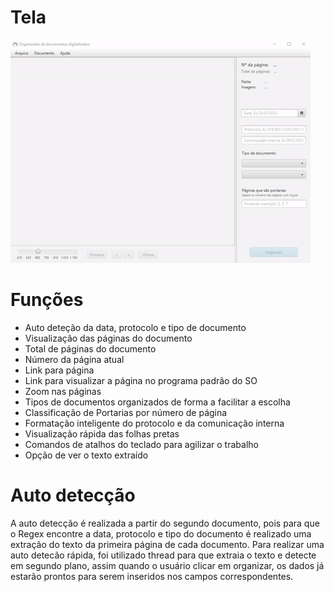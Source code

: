 # Tela
![Tele](resources/images/screen.gif)

# Funções
- Auto deteção da data, protocolo e tipo de documento
- Visualização das páginas do documento
- Total de páginas do documento
- Número da página atual
- Link para página
- Link para visualizar a página no programa padrão do SO
- Zoom nas páginas
- Tipos de documentos organizados de forma a facilitar a escolha
- Classificação de Portarias por número de página
- Formatação inteligente do protocolo e da comunicação interna 
- Visualização rápida das folhas pretas
- Comandos de atalhos do teclado para agilizar o trabalho
- Opção de ver o texto extraído

# Auto detecção
A auto detecção é realizada a partir do segundo documento, pois para que o Regex encontre a data, protocolo e tipo do documento é realizado uma extração do texto da primeira página de cada documento. Para realizar uma auto detecão rápida, foi utilizado thread para que extraia o texto e detecte em segundo plano, assim quando o usuário clicar em organizar, os dados já estarão prontos para serem inseridos nos campos correspondentes.
